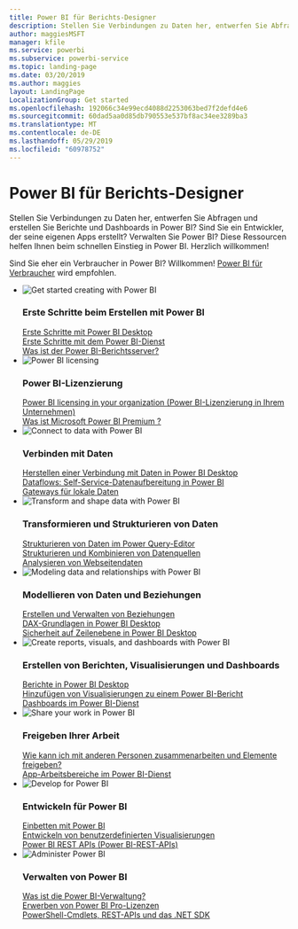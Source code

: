 ```yaml
---
title: Power BI für Berichts-Designer
description: Stellen Sie Verbindungen zu Daten her, entwerfen Sie Abfragen und erstellen Sie Berichte und Dashboards in Power BI? Sind Sie ein Entwickler, der seine eigenen Apps erstellt, oder ein Power BI-Administrator?
author: maggiesMSFT
manager: kfile
ms.service: powerbi
ms.subservice: powerbi-service
ms.topic: landing-page
ms.date: 03/20/2019
ms.author: maggies
layout: LandingPage
LocalizationGroup: Get started
ms.openlocfilehash: 192066c34e99ecd4088d2253063bed7f2defd4e6
ms.sourcegitcommit: 60dad5aa0d85db790553e537bf8ac34ee3289ba3
ms.translationtype: MT
ms.contentlocale: de-DE
ms.lasthandoff: 05/29/2019
ms.locfileid: "60978752"
---
```

# <a name="power-bi-for-report-designers"></a>Power BI für Berichts-Designer

Stellen Sie Verbindungen zu Daten her, entwerfen Sie Abfragen und erstellen Sie Berichte und Dashboards in Power BI? Sind Sie ein Entwickler, der seine eigenen Apps erstellt? Verwalten Sie Power BI? Diese Ressourcen helfen Ihnen beim schnellen Einstieg in Power BI. Herzlich willkommen!

Sind Sie eher ein Verbraucher in Power BI? Willkommen! [Power BI für Verbraucher](consumer/power-bi-consumer-landing.md) wird empfohlen.

<ul class="panelContent cardsF"> 
            <li> 
                  <div class="cardSize"> 
                        <div class="cardPadding"> 
                              <div class="card"> 
                                    <div class="cardImageOuter">
                                          <div class="cardImage">
                                                <img alt="Get started creating with Power BI" src="media/power-bi-creator-landing/power-bi-designer-get-started.svg" data-linktype="relative-path">
                                          </div>
                                    </div>
                                    <div class="cardText"> 
                                          <h3>Erste Schritte beim Erstellen mit Power BI</h3> 
                                          <p></p>
                                               <a href="desktop-what-is-desktop.md">Erste Schritte mit Power BI Desktop</a><br/> 
                                               <a href="power-bi-overview.md">Erste Schritte mit dem Power BI-Dienst</a><br/> 
                                               <a href="report-server/get-started.md">Was ist der Power BI-Berichtsserver?</a>
                                    </div> 
                              </div> 
                        </div> 
                  </div> 
            </li>
            <li> 
                  <div class="cardSize"> 
                        <div class="cardPadding"> 
                              <div class="card"> 
                                    <div class="cardImageOuter">
                                          <div class="cardImage">
                                                <img alt="Power BI licensing" src="media/power-bi-creator-landing/power-bi-designer-licensing.svg" data-linktype="relative-path">
                                          </div>
                                    </div>
                                    <div class="cardText"> 
                                          <h3>Power BI-Lizenzierung</h3> 
                                          <p></p>
                                                <a href="service-admin-licensing-organization.md">Power BI licensing in your organization (Power BI-Lizenzierung in Ihrem Unternehmen)</a><br/> 
                                                <a href="service-premium-what-is.md">Was ist Microsoft Power BI Premium ?</a> 
                                    </div> 
                              </div> 
                        </div> 
                  </div> 
            </li>
            <li> 
                  <div class="cardSize"> 
                        <div class="cardPadding"> 
                              <div class="card"> 
                                    <div class="cardImageOuter">
                                          <div class="cardImage">
                                                <img alt="Connect to data with Power BI" src="media/power-bi-creator-landing/power-bi-designer-connect-data.svg" data-linktype="relative-path">
                                          </div>
                                    </div>
                                    <div class="cardText"> 
                                          <h3>Verbinden mit Daten</h3> 
                                          <p></p>
                                                <a href="desktop-quickstart-connect-to-data.md">Herstellen einer Verbindung mit Daten in Power BI Desktop</a><br/> 
                                                <a href="service-dataflows-overview.md">Dataflows: Self-Service-Datenaufbereitung in Power BI</a><br/> 
                                                <a href="service-gateway-install.md">Gateways für lokale Daten</a>
                                    </div> 
                              </div> 
                        </div> 
                  </div> 
            </li>
            <li> 
                  <div class="cardSize"> 
                        <div class="cardPadding"> 
                              <div class="card"> 
                                    <div class="cardImageOuter">
                                          <div class="cardImage">
                                                <img alt="Transform and shape data with Power BI" src="media/power-bi-creator-landing/power-bi-designer-transform-shape-data.svg" data-linktype="relative-path">
                                          </div>
                                    </div>
                                    <div class="cardText"> 
                                          <h3>Transformieren und Strukturieren von Daten</h3> 
                                          <p></p>
                                                <a href="desktop-common-query-tasks.md">Strukturieren von Daten im Power Query-Editor</a><br/> 
                                                <a href="desktop-shape-and-combine-data.md">Strukturieren und Kombinieren von Datenquellen</a><br/> 
                                                <a href="desktop-tutorial-importing-and-analyzing-data-from-a-web-page.md">Analysieren von Webseitendaten</a>
                                    </div> 
                              </div> 
                        </div> 
                  </div> 
            </li>
            <li> 
                  <div class="cardSize"> 
                        <div class="cardPadding"> 
                              <div class="card"> 
                                    <div class="cardImageOuter">
                                          <div class="cardImage">
                                                <img alt="Modeling data and relationships with Power BI" src="media/power-bi-creator-landing/power-bi-designer-modeling-data-relationships.svg" data-linktype="relative-path">
                                          </div>
                                    </div>
                                    <div class="cardText"> 
                                          <h3>Modellieren von Daten und Beziehungen</h3> 
                                          <p></p>
                                                <a href="desktop-create-and-manage-relationships.md">Erstellen und Verwalten von Beziehungen</a><br/>
                                                <a href="desktop-quickstart-learn-dax-basics.md">DAX-Grundlagen in Power BI Desktop</a><br/> 
                                                <a href="service-admin-rls.md">Sicherheit auf Zeilenebene in Power BI Desktop</a> 
                                    </div> 
                              </div> 
                        </div> 
                  </div> 
            </li>
            <li> 
                  <div class="cardSize"> 
                        <div class="cardPadding"> 
                              <div class="card"> 
                                    <div class="cardImageOuter">
                                          <div class="cardImage">
                                                <img alt="Create reports, visuals, and dashboards with Power BI" src="media/power-bi-creator-landing/power-bi-designer-create-reports-visuals-dashboards.svg" data-linktype="relative-path">
                                          </div>
                                    </div>
                                    <div class="cardText"> 
                                          <h3>Erstellen von Berichten, Visualisierungen und Dashboards</h3> 
                                          <p></p>
                                                <a href="desktop-report-view.md">Berichte in Power BI Desktop</a><br/> 
                                                <a href="power-bi-report-add-visualizations-i.md">Hinzufügen von Visualisierungen zu einem Power BI-Bericht</a><br/> 
                                                <a href="service-dashboard-create.md">Dashboards im Power BI-Dienst</a>
                                    </div> 
                              </div> 
                        </div> 
                  </div> 
            </li>
            <li> 
                  <div class="cardSize"> 
                        <div class="cardPadding"> 
                              <div class="card"> 
                                    <div class="cardImageOuter">
                                          <div class="cardImage">
                                                <img alt="Share your work in Power BI" src="media/power-bi-creator-landing/power-bi-designer-share-work.svg" data-linktype="relative-path">
                                          </div>
                                    </div>
                                    <div class="cardText"> 
                                          <h3>Freigeben Ihrer Arbeit</h3> 
                                          <p></p>
                                                <a href="service-how-to-collaborate-distribute-dashboards-reports.md">Wie kann ich mit anderen Personen zusammenarbeiten und Elemente freigeben?</a><br/>
                                                <a href="service-create-workspaces.md">App-Arbeitsbereiche im Power BI-Dienst</a> 
                                    </div> 
                              </div> 
                        </div> 
                  </div> 
            </li>
            <li> 
                  <div class="cardSize"> 
                        <div class="cardPadding"> 
                              <div class="card"> 
                                    <div class="cardImageOuter">
                                          <div class="cardImage">
                                                <img alt="Develop for Power BI" src="media/power-bi-creator-landing/power-bi-designer-develop-power-bi.svg" data-linktype="relative-path">
                                          </div>
                                    </div>
                                    <div class="cardText"> 
                                          <h3>Entwickeln für Power BI</h3> 
                                          <p></p>
                                                <a href="developer/embedding.md">Einbetten mit Power BI</a><br/> 
                                                <a href="developer/custom-visual-develop-tutorial.md">Entwickeln von benutzerdefinierten Visualisierungen</a><br/> 
                                                <a href="https://docs.microsoft.com/rest/api/power-bi">Power BI REST APIs (Power BI-REST-APIs)</a>
                                    </div> 
                              </div> 
                        </div> 
                  </div> 
            </li>
            <li> 
                  <div class="cardSize"> 
                        <div class="cardPadding"> 
                              <div class="card"> 
                                    <div class="cardImageOuter">
                                          <div class="cardImage">
                                                <img alt="Administer Power BI" src="media/power-bi-creator-landing/power-bi-designer-administer-power-bi.svg" data-linktype="relative-path">
                                          </div>
                                    </div>
                                    <div class="cardText"> 
                                          <h3>Verwalten von Power BI</h3> 
                                          <p></p>
                                                <a href="service-admin-administering-power-bi-in-your-organization.md">Was ist die Power BI-Verwaltung?</a><br/> 
                                                <a href="service-admin-purchasing-power-bi-pro.md">Erwerben von Power BI Pro-Lizenzen</a><br/>
                                                <a href="service-admin-reference.md">PowerShell-Cmdlets, REST-APIs und das .NET SDK</a>
                                    </div> 
                              </div> 
                        </div> 
                  </div> 
            </li>
</ul>



